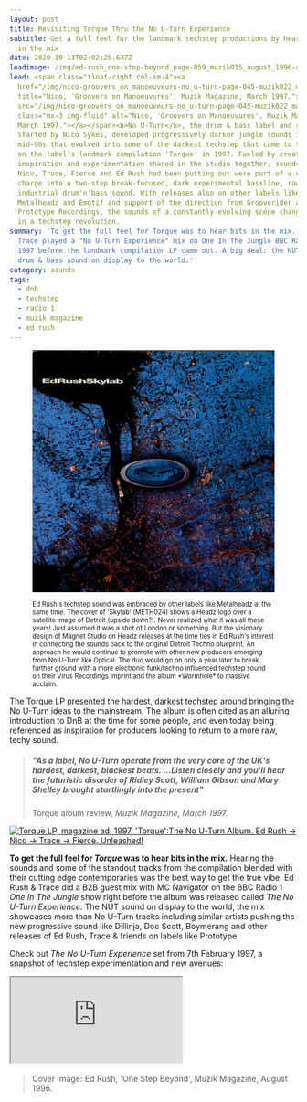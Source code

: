 ```yaml
---
layout: post
title: Revisiting Torque Thru the No U-Turn Experience
subtitle: Get a full feel for the landmark techstep productions by hearing bits
  in the mix
date: 2020-10-13T02:02:25.637Z
leadimage: /img/ed-rush_one-step-beyond_page-059_muzik015_august_1996-andrew-catlin-993x1350-continuumizm-comp.jpg
lead: <span class="float-right col-sm-4"><a
  href="/img/nico-groovers_on_manoeuveurs-no_u-turn-page-045-muzik022_march_1997-colin-hawkins-1005x1350-continuumizm-comp.jpg"
  title="Nico, 'Groovers on Manoeuvures', Muzik Magazine, March 1997."><img
  src="/img/nico-groovers_on_manoeuveurs-no_u-turn-page-045-muzik022_march_1997-colin-hawkins-1005x1350-continuumizm-comp.jpg"
  class="mx-3 img-fluid" alt="Nico, 'Groovers on Manoeuvures', Muzik Magazine,
  March 1997."></a></span><b>No U-Turn</b>, the drum & bass label and studio
  started by Nico Sykes, developed progressively darker jungle sounds in the
  mid-90s that evolved into some of the darkest techstep that came to the fore
  on the label's landmark compilation 'Torque' in 1997. Fueled by creative
  inspiration and experimentation shared in the studio together, sounds that
  Nico, Trace, Fierce and Ed Rush had been putting out were part of a continued
  charge into a two-step break-focused, dark experimental bassline, raw almost
  industrial drum'n'bass sound. With releases also on other labels like
  Metalheadz and Emotif and support of the direction from Grooverider and his
  Prototype Recordings, the sounds of a constantly evolving scene changed again
  in a techstep revolution.
summary: 'To get the full feel for Torque was to hear bits in the mix. Ed Rush &
  Trace played a "No U-Turn Experience" mix on One In The Jungle BBC Radio 1 in
  1997 before the landmark compilation LP came out. A big deal: the NUT techstep
  drum & bass sound on display to the world.'
category: sounds
tags:
  - dnb
  - techstep
  - radio 1
  - muzik magazine
  - ed rush
---
```

<figure class="figure float-right col-sm-4">
  <img src="/img/ed-rush-skylab-metalheadz-HHVde-scan-69432-comp.jpg" class="figure-img img-fluid" alt="Ed Rush 'Skylab'">
  <p class="text-secondary text-left small" style="font-size:0.7rem;">Ed Rush's techstep sound was embraced by other labels like Metalheadz at the same time. The cover of 'Skylab' (METH024) shows a Headz logo over a satellite image of Detroit (upside down?). Never realized what it was all these years! Just assumed it was a shot of London or something. But the visionary design of Magnet Studio on Headz releases at the time ties in Ed Rush's interest in connecting the sounds back to the original Detroit Techno blueprint. An approach he would continue to promote with other new producers emerging from No U-Turn like Optical. The duo would go on only a year later to break further ground with a more electronic funk/techno influenced techstep sound on their Virus Recordings imprint and the album *Wormhole* to massive acclaim.</p>
</figure> 

The Torque LP presented the hardest, darkest techstep around bringing the No U-Turn ideas to the mainstream. The album is often cited as an alluring introduction to DnB at the time for some people, and even today being referenced as inspiration for producers looking to return to a more raw, techy sound.

<div class="row">
<div class="col-sm-6"><blockquote class="blockquote">
  <h5 class="mb-0">"As a label, No U-Turn operate from the very core of the UK's hardest, darkest, blackest beats. …Listen closely and you'll hear the futuristic disorder of Ridley Scott, William Gibson and Mary Shelley brought startlingly into the present"</h5>
  <p class="blockquote-footer">Torque album review, <cite title="Source">Muzik Magazine, March 1997.</cite></p>
</blockquote></div>
</div>

<a href="/img/no-u-turn-torque-album-magazine-ad-crop-1275x1350-comp.jpg"><img alt="Torque LP, magazine ad, 1997. 'Torque':The No U-Turn Album. Ed Rush -> Nico -> Trace -> Fierce. Unleashed!" src="/img/no-u-turn-torque-album-magazine-ad-crop-1275x1350-comp.jpg" title="Torque LP, magazine ad, 1997." class="col-sm-6"></a>

**To get the full feel for *Torque* was to hear bits in the mix.** Hearing the sounds and some of the standout tracks from the compilation blended with their cutting edge contemporaries was the best way to get the true vibe. Ed Rush & Trace did a B2B guest mix with MC Navigator on the BBC Radio 1 *One In The Jungle* show right before the album was released called *The No U-Turn Experience*. The NUT sound on display to the world, the mix showcases more than No U-Turn tracks including similar artists pushing the new progressive sound like Dillinja, Doc Scott, Boymerang and other releases of Ed Rush, Trace & friends on labels like Prototype. 

Check out *The No U-Turn Experience* set from 7th February 1997, a snapshot of techstep experimentation and new avenues:

<div class="embed-responsive embed-responsive-16by9" style="max-height:208px;">
  <iframe class="embed-responsive-item" style="max-height:166px;" src="https://w.soundcloud.com/player/?url=https%3A//api.soundcloud.com/tracks/167749972&color=%23ff5500&auto_play=false&hide_related=false&show_comments=true&show_user=true&show_reposts=false&show_teaser=true" seamless></iframe>
</div>  

> Cover Image: Ed Rush, 'One Step Beyond', Muzik Magazine, August 1996.

